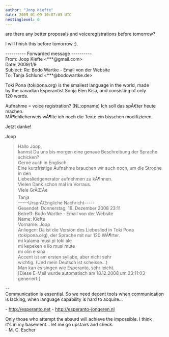```yaml
---
author: "Joop Kiefte"
date: 2009-01-09 10:07:05 UTC
nestinglevel: 0
---
```

are there any better proposals and voiceregistrations before tomorrow?  
  
I will finish this before tomorrow :).  
  
  
\---------- Forwarded message ----------  
From: Joop Kiefte <\*\*\*@gmail.com>  
Date: 2009/1/9  
Subject: Re: Bodo Wartke - Email von der Website  
To: Tanja Schlund <\*\*\*@bodowartke.de>  
  
  
Toki Pona (tokipona.org) is the smallest language in the world, made  
by the canadian Esperantist Sonja Elen Kisa, and consisting of only  
120 words.  
  
Aufnahme = voice registration? (NL:opname) Ich soll das spÃ€ter heute machen.  
MÃ¶chlicherweis wÃ¶lte ich noch die Texte ein bisschen modifizieren.  
  
Jetzt danke!  
  
Joop  

> Hallo Joop,  
> kannst Du uns bis morgen eine genaue Beschreibung der Sprache schicken?  
> Gerne auch in Englisch.  
> Eine kurzfristige Aufnahme brauchen wir auch noch, um die Strophe in den  
> Liebesliedgenerator aufnehmen zu kÃ¶nnen.  
> Vielen Dank schon mal im Vorraus.  
> Viele GrÃŒÃe  
> Tanja  
> \-----UrsprÃŒngliche Nachricht-----  
> Gesendet: Donnerstag, 18. Dezember 2008 23:11  
> Betreff: Bodo Wartke - Email von der Website  
> Name: Kiefte  
> Vorname: Joop  
> Anliegen: Da ist die Version des Liebeslied in Toki Pona  
> (tokipona.org), der Sprache mit nur 120 WÃ¶rter.  
> mi kalama musi pi toki ale  
> mi kepeken e ilo musi mute  
> mi olin e sina  
> Accent ist am ersten syllabe, aber nicht sehr  
> wichtig. (Und mein Deutsch ist scheisse...)  
> Man kan es singen wie Esperanto, sehr leicht.  
> \[Diese E-Mail wurde automatisch am 18.12.2008 um 23:11:03 generiert.\]  
> 

\--  
Communication is essential. So we need decent tools when communication  
is lacking, when language capability is hard to acquire...  
  
\- http://esperanto.net - http://esperanto-jongeren.nl  
  
Only those who attempt the absurd will achieve the impossible. I think  
it's in my basement... let me go upstairs and check.  
\- M. C. Escher